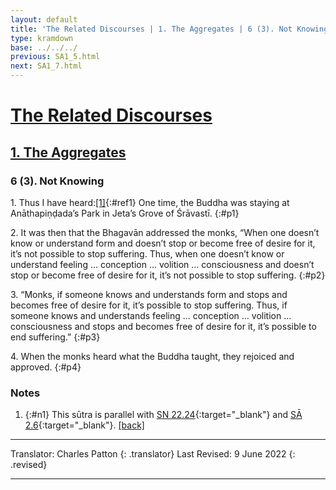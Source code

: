 ```yaml
---
layout: default
title: 'The Related Discourses | 1. The Aggregates | 6 (3). Not Knowing'
type: kramdown
base: ../../../
previous: SA1_5.html
next: SA1_7.html
---
```


# [The Related Discourses](../index.html)
## [1. The Aggregates](index.html)
### 6 (3). Not Knowing

1\. Thus I have heard:[\[1\]](#n1){:#ref1} One time, the Buddha was staying at Anāthapiṇḍada’s Park in Jeta’s Grove of Śrāvastī.
{:#p1}

2\. It was then that the Bhagavān addressed the monks, “When one doesn’t know or understand form and doesn’t stop or become free of desire for it, it’s not possible to stop suffering. Thus, when one doesn’t know or understand feeling … conception … volition … consciousness and doesn’t stop or become free of desire for it, it’s not possible to stop suffering.
{:#p2}

3\. “Monks, if someone knows and understands form and stops and becomes free of desire for it, it’s possible to stop suffering. Thus, if someone knows and understands feeling … conception … volition … consciousness and stops and becomes free of desire for it, it’s possible to end suffering.”
{:#p3}

4\. When the monks heard what the Buddha taught, they rejoiced and approved.
{:#p4}

### Notes
1. {:#n1} This sūtra is parallel with [SN 22.24](https://suttacentral.net/sn22.24){:target="_blank"} and [SĀ 2.6](../02/sa2_6.html){:target="_blank"}. [\[back\]](#ref1)

---

Translator: Charles Patton
{: .translator}
Last Revised: 9 June 2022
{: .revised}

---